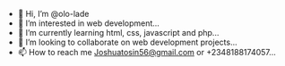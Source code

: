 - 👋 Hi, I’m @olo-lade
- 👀 I’m interested in web development...
- 🌱 I’m currently learning html, css, javascript and php...
- 💞️ I’m looking to collaborate on web development projects...
- 📫 How to reach me Joshuatosin56@gmail.com or +2348188174057...

<!---
olo-lade/olo-lade is a ✨ special ✨ repository because its `README.md` (this file) appears on your GitHub profile.
You can click the Preview link to take a look at your changes.
--->
